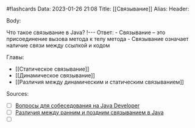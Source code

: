 #flashcards
Data: 2023-01-26 21:08
Title: [[Связывание]]
Alias:
Header:



Body:



Что такое связывание в Java?
!---
Ответ:
	- Связывание – это присоединение вызова метода к телу метода
	- Связывание означает наличие связи между ссылкой и кодом
<!--SR:!2023-11-03,10,690-->




Главы:
- [[Статическое связывание]]
- [[Динамическое связывание]]
- [[Различия между динамическим и статическим связыванием]]


Sources:
- [ ] [Вопросы для собеседования на Java Developer](https://github.com/enhorse/java-interview/blob/master/README.md#%D0%9E%D0%9E%D0%9F)
- [ ] [Различия между ранним и поздним связыванием в Java](https://javarush.com/groups/posts/439-razlichija-mezhdu-rannim-i-pozdnim-svjazihvaniem-v-java)
- [ ] []()
